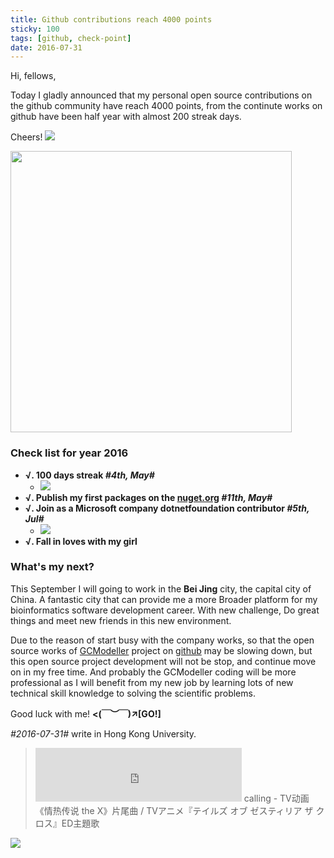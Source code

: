 ```yaml
---
title: Github contributions reach 4000 points
sticky: 100
tags: [github, check-point]
date: 2016-07-31
---
```


Hi, fellows,

Today I gladly announced that my personal open source contributions on the github community have reach 4000 points, from the continute works on github have been half year with almost 200 streak days.

Cheers! ![](https://raw.githubusercontent.com/xieguigang/xieguigang.github.io-hexo/master/images/my/20160708144913.gif)

<img src="https://raw.githubusercontent.com/xieguigang/xieguigang.github.io-hexo/master/images/my/github_4000_hits.png" width="450" />

<!--more-->
### **Check list for year 2016**

+ **√. 100 days streak _#4th, May#_**
	+ ![](https://raw.githubusercontent.com/xieguigang/xieguigang.github.io-hexo/master/images/my/100_streaks.png)
+ **√. Publish my first packages on the [nuget.org](https://www.nuget.org/profiles/xieguigang) _#11th, May#_**
+ **√. Join as a Microsoft company dotnetfoundation contributor _#5th, Jul#_**
	+ ![](https://raw.githubusercontent.com/xieguigang/xieguigang.github.io-hexo/master/images/my/.net_clas.png)
+ **√. Fall in loves with my girl**

### **What's my next?**
This September I will going to work in the **Bei Jing** city, the capital city of China. A fantastic city that can provide me a more Broader platform for my bioinformatics software development career. With new challenge, Do great things and meet new friends in this new environment.

Due to the reason of start busy with the company works, so that the open source works of [GCModeller](http://gcmodeller.org) project on [github](https://github.com/SMRUCC/GCModeller) may be slowing down, but this open source project development will not be stop, and continue move on in my free time. And probably the GCModeller coding will be more professional as I will benefit from my new job by learning lots of new technical skill knowledge to solving the scientific problems.

Good luck with me! **&lt;(￣︶￣)↗[GO!]**

_#2016-07-31#_  write in Hong Kong University.

> <iframe frameborder="no" border="0" marginwidth="0" marginheight="0" width=330 height=86 src="http://music.163.com/outchain/player?type=2&id=422463176&auto=1&height=66"></iframe>
> calling - TV动画《情热传说 the X》片尾曲 / TVアニメ『テイルズ オブ ゼスティリア ザ クロス』ED主題歌

![](https://raw.githubusercontent.com/xieguigang/xieguigang.github.io-hexo/master/images/c/83f40ada28b2ba3a.jpg)